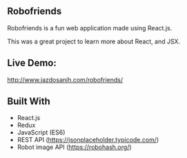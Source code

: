 ## Robofriends
Robofriends is a fun web application made using React.js. 

This was a great project to learn more about React, and JSX.

## Live Demo:
http://www.jazdosanjh.com/robofriends/

## Built With
* React.js
* Redux
* JavaScript (ES6)
* REST API (https://jsonplaceholder.typicode.com/)
* Robot image API (https://robohash.org/)